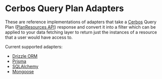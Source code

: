 # Cerbos Query Plan Adapters

These are reference implementations of adapters that take a [Cerbos](https://cerbos.dev) Query Plan ([PlanResources API](https://docs.cerbos.dev/cerbos/latest/api/index.html#resources-query-plan)) response and convert it into a filter which can be applied to your data fetching layer to return just the instances of a resource that a user would have access to.

Current supported adapters:

- [Drizzle ORM](https://github.com/cerbos/query-plan-adapters/tree/main/drizzle)
- [Prisma](https://github.com/cerbos/query-plan-adapters/tree/main/prisma)
- [SQLAlchemy](https://github.com/cerbos/query-plan-adapters/tree/main/sqlalchemy)
- [Mongoose](https://github.com/cerbos/query-plan-adapters/tree/main/mongoose)
